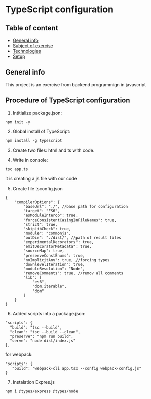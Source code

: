 # TypeScript configuration

## Table of content
* [General info](#general-info)
* [Subject of exercise](#subject-of-exercise)
* [Technologies](#technologies)
* [Setup](#setup)

## General info
This project is an exercise from backend programmign in javascript

## Procedure of TypeScript configuration
1. Intitialize package.json:
```
npm init -y
```
2. Global install of TypeScript:
```
npm install -g typescript
```
3. Create two files: html and ts with code.

4. Write in console:
```
tsc app.ts
```
it is creating a js file with our code

5. Create file tsconfig.json
```
{
    "compilerOptions": {
        "baseUrl": "./", //base path for configuration
        "target": "ES6",
        "esModuleInterop": true,
        "forceConsistentCasingInFileNames": true,
        "strict": true,
        "skipLibCheck": true,
        "module": "commonjs",
        "outDir": "./dist/", //path of result files
        "experimentalDecorators": true,
        "emitDecoratorMetadata": true,
        "sourceMap": true,
        "preserveConstEnums": true,
        "noImplicitAny": true, //forcing types
        "downlevelIteration": true,
        "moduleResolution": "Node",
        "removeComments": true, //remov all comments
        "lib": [
            "es6",
            "dom.iterable",
            "dom"
        ]
    }
}
```

6. Added scripts into a package.json:
```
"scripts": {
  "build": "tsc --build",
  "clean": "tsc --build --clean",
  "preserve": "npm run build",
  "serve": "node dist/index.js"
},
```
for webpack:
```
"scripts": {
   "build": "webpack-cli app.tsx --config webpack-config.js"
}
```
7. Instalation Expres.js
```
npm i @types/express @types/node
```



